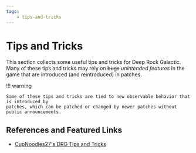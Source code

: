 ```yaml
---
tags:
    - tips-and-tricks
---
```


# Tips and Tricks

This section collects some useful tips and tricks for Deep Rock Galactic. Many of these tips and
tricks may rely on ~~bugs~~ *unintended features* in the game that are introduced (and reintroduced)
in patches.

!!! warning

    Some of these tips and tricks are tied to new observable behavior that is introduced by
    patches, which can be patched or changed by newer patches without public announcements.

## References and Featured Links

- [CupNoodles27's DRG Tips and Tricks](https://github.com/CupNoodles27/DRG-Tips-and-Tricks)
